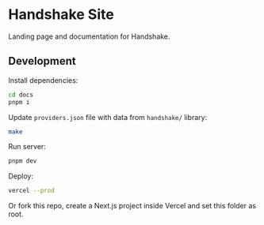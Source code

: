 # Handshake Site

Landing page and documentation for Handshake.

## Development

Install dependencies:

```bash
cd docs
pnpm i
```

Update `providers.json` file with data from `handshake/` library:

```bash
make
```

Run server:

```bash
pnpm dev
```

Deploy:

```bash
vercel --prod
```

Or fork this repo, create a Next.js project inside Vercel and set this folder as
root.
